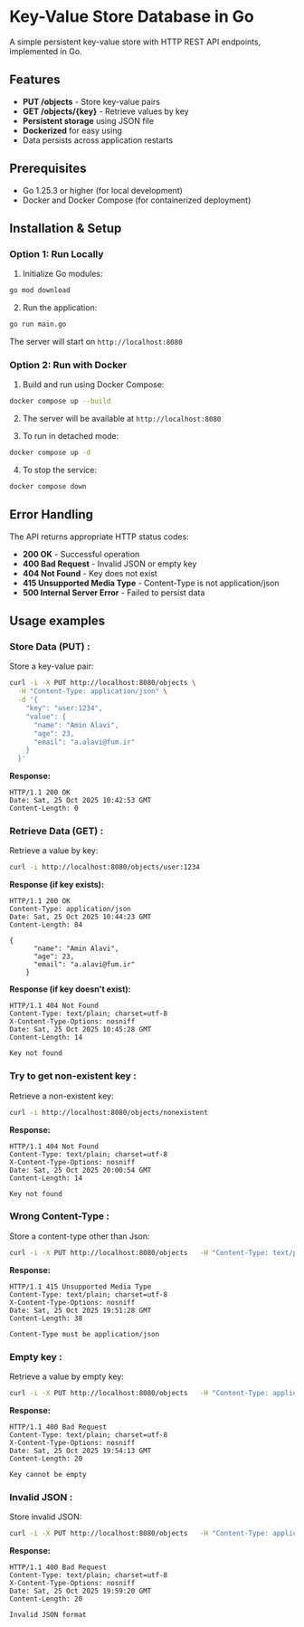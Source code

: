 # Key-Value Store Database in Go

A simple persistent key-value store with HTTP REST API endpoints, implemented in Go.

## Features

- **PUT /objects** - Store key-value pairs
- **GET /objects/{key}** - Retrieve values by key
- **Persistent storage** using JSON file
- **Dockerized** for easy using
- Data persists across application restarts

## Prerequisites

- Go 1.25.3 or higher (for local development)
- Docker and Docker Compose (for containerized deployment)

## Installation & Setup

### Option 1: Run Locally


1. Initialize Go modules:
```bash
go mod download
```

2. Run the application:
```bash
go run main.go
```

The server will start on `http://localhost:8080`

### Option 2: Run with Docker

1. Build and run using Docker Compose:
```bash
docker compose up --build
```

2. The server will be available at `http://localhost:8080`

3. To run in detached mode:
```bash
docker compose up -d
```

4. To stop the service:
```bash
docker compose down
```
  ## Error Handling
  
  The API returns appropriate HTTP status codes:
  
  - **200 OK** - Successful operation
  - **400 Bad Request** - Invalid JSON or empty key
  - **404 Not Found** - Key does not exist
  - **415 Unsupported Media Type** - Content-Type is not application/json
  - **500 Internal Server Error** - Failed to persist data

## Usage examples

### Store Data (PUT) :

Store a key-value pair:

```bash
curl -i -X PUT http://localhost:8080/objects \
  -H "Content-Type: application/json" \
  -d '{
    "key": "user:1234",
    "value": {
      "name": "Amin Alavi",
      "age": 23,
      "email": "a.alavi@fum.ir"
    }
  }'
```

**Response:**
```
HTTP/1.1 200 OK
Date: Sat, 25 Oct 2025 10:42:53 GMT
Content-Length: 0
```

### Retrieve Data (GET) :

Retrieve a value by key:

```bash
curl -i http://localhost:8080/objects/user:1234
```

**Response (if key exists):**
```
HTTP/1.1 200 OK
Content-Type: application/json
Date: Sat, 25 Oct 2025 10:44:23 GMT
Content-Length: 84

{
      "name": "Amin Alavi",
      "age": 23,
      "email": "a.alavi@fum.ir"
    }
```

**Response (if key doesn't exist):**
```
HTTP/1.1 404 Not Found
Content-Type: text/plain; charset=utf-8
X-Content-Type-Options: nosniff
Date: Sat, 25 Oct 2025 10:45:28 GMT
Content-Length: 14

Key not found

```

### Try to get non-existent key :

Retrieve a non-existent key:

```bash
curl -i http://localhost:8080/objects/nonexistent
```

**Response:**
```
HTTP/1.1 404 Not Found
Content-Type: text/plain; charset=utf-8
X-Content-Type-Options: nosniff
Date: Sat, 25 Oct 2025 20:00:54 GMT
Content-Length: 14

Key not found
```

### Wrong Content-Type : 

Store a content-type other than Json:

```bash
curl -i -X PUT http://localhost:8080/objects   -H "Content-Type: text/plain"   -d '{"key": "test", "value": "data"}'
```

**Response:**
```
HTTP/1.1 415 Unsupported Media Type
Content-Type: text/plain; charset=utf-8
X-Content-Type-Options: nosniff
Date: Sat, 25 Oct 2025 19:51:28 GMT
Content-Length: 38

Content-Type must be application/json
```

### Empty key : 

Retrieve a value by empty key:

```bash
curl -i -X PUT http://localhost:8080/objects   -H "Content-Type: application/json"   -d '{"key": "", "value": "something"}'
```

**Response:**
```
HTTP/1.1 400 Bad Request
Content-Type: text/plain; charset=utf-8
X-Content-Type-Options: nosniff
Date: Sat, 25 Oct 2025 19:54:13 GMT
Content-Length: 20

Key cannot be empty
```

### Invalid JSON : 

Store invalid JSON:

```bash
curl -i -X PUT http://localhost:8080/objects   -H "Content-Type: application/json"   -d 'invalid json here'
```

**Response:**
```
HTTP/1.1 400 Bad Request
Content-Type: text/plain; charset=utf-8
X-Content-Type-Options: nosniff
Date: Sat, 25 Oct 2025 19:59:20 GMT
Content-Length: 20

Invalid JSON format
```
